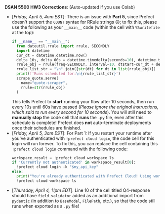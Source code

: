 **DSAN 5500 HW3 Corrections**: (Auto-updated if you use Colab)

* [*Friday, April 5, 4am EST*]: There is an issue with **Part 5**, since Prefect doesn't support the `COUNT` syntax for RRule strings 😖; to fix this, please use the following as your `__main__` code (within the cell with `%%writefile` at the top):
    ```python
    if __name__ == "__main__":
      from dateutil.rrule import rrule, SECONDLY
      import datetime
      cur_dt = datetime.datetime.now()
      delta_10s, delta_60s = datetime.timedelta(seconds=10), datetime.timedelta(seconds=60)
      rrule_obj = rrule(freq=SECONDLY, interval=10, dtstart=cur_dt + delta_10s, until=cur_dt + delta_60s)
      rrule_list_str = "\n".join([str(dt) for dt in list(rrule_obj)])
      print(f'Runs scheduled for:\n{rrule_list_str}')
      scrape_quote.serve(
        name="quote-scraper",
        rrule=str(rrule_obj)
      )
    ```
    This tells Prefect to **start** running your flow after 10 seconds, then run every 10s until 60s have passed (*Please ignore the original instructions, which said to run every second for 10 seconds*). You will still need to **manually stop** the code cell that **runs** the `.py` file, even after this schedule is complete! Prefect does **not** auto-terminate deployments once their schedules are finished.
* [*Friday, April 5, 3am EST*]: For Part 1: If you restart your runtime after you've authenticated with `!prefect cloud login`, the code cell for this login will run forever. To fix this, you can replace the cell containing this `!prefect cloud login` command with the following code:
    ```python
    workspace_result = !prefect cloud workspace ls
    if 'Currently not authenticated' in workspace_result[0]:
      !prefect cloud login -k "$my_api_key"
    else:
      print("You're already authenticated with Prefect Cloud! Using workspace:")
      !prefect cloud workspace ls
    ```
* [*Thursday, April 4, 11pm EDT*]: Line 10 of the cell titled Q4-response should have `field_validator` added as an additional import from `pydantic` (in addition to `BaseModel`, `FilePath`, etc.), so that the code still runs when exported as a `.py` file!
